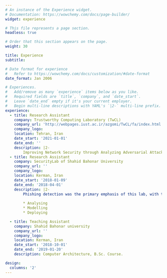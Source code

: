 ```yaml
---
# An instance of the Experience widget.
# Documentation: https://wowchemy.com/docs/page-builder/
widget: experience

# This file represents a page section.
headless: true

# Order that this section appears on the page.
weight: 30

title: Experience
subtitle:

# Date format for experience
#   Refer to https://wowchemy.com/docs/customization/#date-format
date_format: Jan 2006

# Experiences.
#   Add/remove as many `experience` items below as you like.
#   Required fields are `title`, `company`, and `date_start`.
#   Leave `date_end` empty if it's your current employer.
#   Begin multi-line descriptions with YAML's `|2-` multi-line prefix.
experience:
  - title: Research Assistant 
    company: Trustworthy Computing Laboratory (TwCL)
    company_url: 'http://webpages.iust.ac.ir/azgomi/TwCL/fa/index.html'
    company_logo: 
    location: Tehran, Iran
    date_start: '2021-01-01'
    date_end: ''
    description: |2-
        Improving Network Security through Analyzing Adversarial Attacks on Federated Learning was the primary emphasis of this lab. 
  - title: Research Assistant 
    company: SecurityLab of Shahid Bahonar University
    company_url: ''
    company_logo: 
    location: Kerman, Iran
    date_start: '2018-01-09'
    date_end: '2018-04-01'
    description: |2-
        Phishing detection was the primary emphasis of this lab, with tasks including:
        
        * Analysing
        * Modelling
        * Deploying

  - title: Teaching Assistant
    company: Shahid Bahonar university
    company_url: ''
    company_logo:
    location: Kerman, Iran
    date_start: '2018-10-01'
    date_end: '2019-01-20'
    description: Computer Architecture, B.Sc. Course.

design:
  columns: '2'
---
```

